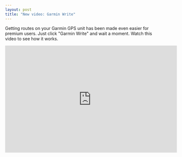```yaml
--- 
layout: post
title: "New video: Garmin Write"
---
```

Getting routes on your Garmin GPS unit has been made even easier for
premium users. Just click "Garmin Write" and wait a moment. Watch this
video to see how it works.

<iframe width="560" height="349" src="http://www.youtube.com/embed/CGDETC-6_Gg" frameborder="0" allowfullscreen="allowfullscreen">
</iframe>
